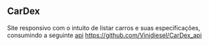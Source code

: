 ## CarDex

Site responsivo com o intuito de listar carros e suas especificações, consumindo a seguinte [api](https://github.com/Vinidiesel/CarDex_api) 
https://github.com/Vinidiesel/CarDex_api
